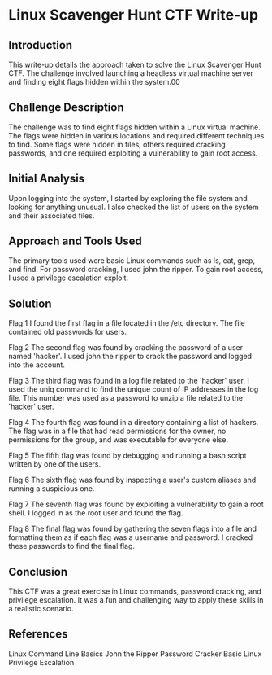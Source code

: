 # Linux Scavenger Hunt CTF Write-up
## Introduction
This write-up details the approach taken to solve the Linux Scavenger Hunt CTF. The challenge involved launching a headless virtual machine server and finding eight flags hidden within the system.00

## Challenge Description
The challenge was to find eight flags hidden within a Linux virtual machine. The flags were hidden in various locations and required different techniques to find. Some flags were hidden in files, others required cracking passwords, and one required exploiting a vulnerability to gain root access.

## Initial Analysis
Upon logging into the system, I started by exploring the file system and looking for anything unusual. I also checked the list of users on the system and their associated files.

## Approach and Tools Used
The primary tools used were basic Linux commands such as ls, cat, grep, and find. For password cracking, I used john the ripper. To gain root access, I used a privilege escalation exploit.

## Solution
Flag 1
I found the first flag in a file located in the /etc directory. The file contained old passwords for users.

Flag 2
The second flag was found by cracking the password of a user named 'hacker'. I used john the ripper to crack the password and logged into the account.

Flag 3
The third flag was found in a log file related to the 'hacker' user. I used the uniq command to find the unique count of IP addresses in the log file. This number was used as a password to unzip a file related to the 'hacker' user.

Flag 4
The fourth flag was found in a directory containing a list of hackers. The flag was in a file that had read permissions for the owner, no permissions for the group, and was executable for everyone else.

Flag 5
The fifth flag was found by debugging and running a bash script written by one of the users.

Flag 6
The sixth flag was found by inspecting a user's custom aliases and running a suspicious one.

Flag 7
The seventh flag was found by exploiting a vulnerability to gain a root shell. I logged in as the root user and found the flag.

Flag 8
The final flag was found by gathering the seven flags into a file and formatting them as if each flag was a username and password. I cracked these passwords to find the final flag.

## Conclusion
This CTF was a great exercise in Linux commands, password cracking, and privilege escalation. It was a fun and challenging way to apply these skills in a realistic scenario.

## References
Linux Command Line Basics
John the Ripper Password Cracker
Basic Linux Privilege Escalation
